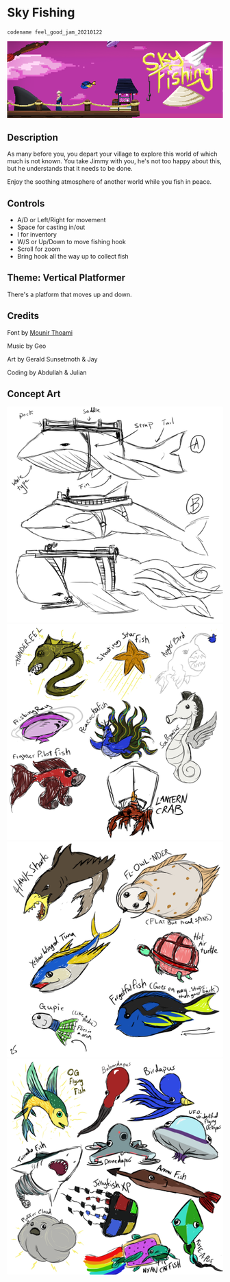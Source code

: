 # Sky Fishing
`codename feel_good_jam_20210122`

![Splash Screen Banner](Feel%20Good%20Jam/Marketing/splash_screen_banner.png)

## Description

As many before you, you depart your village to explore this world of which much is not known. You take Jimmy with you, he's not too happy about this, but he understands that it needs to be done.

Enjoy the soothing atmosphere of another world while you fish in peace.

## Controls

- A/D or Left/Right for movement
- Space for casting in/out
- I for inventory
- W/S or Up/Down to move fishing hook
- Scroll for zoom
- Bring hook all the way up to collect fish

## Theme: Vertical Platformer

There's a platform that moves up and down.

## Credits

Font by [Mounir Thoami](https://mounirtohami.itch.io/minimalpixel-font)

Music by Geo

Art by Gerald Sunsetmoth & Jay

Coding by Abdullah & Julian

## Concept Art

![Skyfish Sketches 1](Feel%20Good%20Jam/Marketing/skyfish_sketches_1.png)
![Skyfish Sketches 2](Feel%20Good%20Jam/Marketing/skyfish_sketches_2.png)
![Skyfish Sketches 3](Feel%20Good%20Jam/Marketing/skyfish_sketches_3.png)
![Skyfish Sketches 4](Feel%20Good%20Jam/Marketing/skyfish_sketches_4.png)
